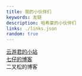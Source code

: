```yaml
---
title: 我的小伙伴们
keywords: 友链
description: 哈希豪的小伙伴们
links: ./links.json
random: true
---
```


<a href="https://www.yunyoujun.cn/" target="_blank">云游君的小站</a><br/>
<a href="https://www.baby7blog.com" target="_blank">七仔的博客</a><br/>
<a target="_blank">二叉松的博客</a>
